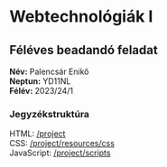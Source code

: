 # Webtechnológiák I
## Féléves beadandó feladat

**Név:** Palencsár Enikő \
**Neptun:** YD11NL \
**Félév:** 2023/24/1

### Jegyzékstruktúra

HTML: [/project](/project) \
CSS: [/project/resources/css](/project/resources/css) \
JavaScript: [/project/scripts](/project/scripts) 

